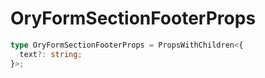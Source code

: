 # OryFormSectionFooterProps

```ts
type OryFormSectionFooterProps = PropsWithChildren<{
  text?: string;
}>;
```
